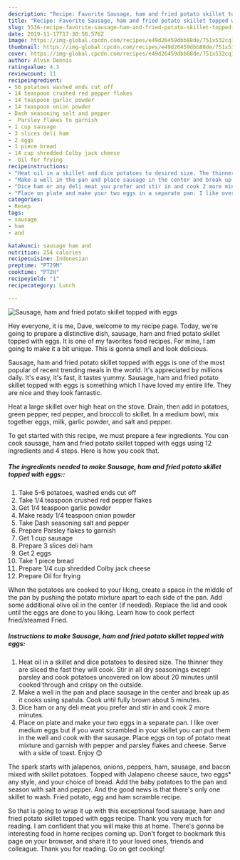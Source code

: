 ```yaml
---
description: "Recipe: Favorite Sausage, ham and fried potato skillet topped with eggs"
title: "Recipe: Favorite Sausage, ham and fried potato skillet topped with eggs"
slug: 5536-recipe-favorite-sausage-ham-and-fried-potato-skillet-topped-with-eggs
date: 2019-11-17T17:30:58.576Z
image: https://img-global.cpcdn.com/recipes/e49d26459dbb88de/751x532cq70/sausage-ham-and-fried-potato-skillet-topped-with-eggs-recipe-main-photo.jpg
thumbnail: https://img-global.cpcdn.com/recipes/e49d26459dbb88de/751x532cq70/sausage-ham-and-fried-potato-skillet-topped-with-eggs-recipe-main-photo.jpg
cover: https://img-global.cpcdn.com/recipes/e49d26459dbb88de/751x532cq70/sausage-ham-and-fried-potato-skillet-topped-with-eggs-recipe-main-photo.jpg
author: Alvin Dennis
ratingvalue: 4.3
reviewcount: 11
recipeingredient:
- 56 potatoes washed ends cut off
- 14 teaspoon crushed red pepper flakes
- 14 teaspoon garlic powder
- 14 teaspoon onion powder
- Dash seasoning salt and pepper
-  Parsley flakes to garnish
- 1 cup sausage
- 3 slices deli ham
- 2 eggs
- 1 piece bread
- 14 cup shredded Colby jack cheese
-  Oil for frying
recipeinstructions:
- "Heat oil in a skillet and dice potatoes to desired size. The thinner they are sliced the fast they will cook. Stir in all dry seasonings except parsley and cook potatoes uncovered on low about 20 minutes until cooked through and crispy on the outside."
- "Make a well in the pan and place sausage in the center and break up as it cooks using spatula. Cook until fully brown about 5 minutes."
- "Dice ham or any deli meat you prefer and stir in and cook 2 more minutes."
- "Place on plate and make your two eggs in a separate pan. I like over medium eggs but if you want scrambled in your skillet you can put them in the well and cook with the sausage. Place eggs on top of potato meat mixture and garnish with pepper and parsley flakes and cheese. Serve with a side of toast. Enjoy 😊"
categories:
- Resep
tags:
- sausage
- ham
- and

katakunci: sausage ham and
nutrition: 254 calories
recipecuisine: Indonesian
preptime: "PT29M"
cooktime: "PT2H"
recipeyield: "1"
recipecategory: Lunch

---
```



![Sausage, ham and fried potato skillet topped with eggs](https://img-global.cpcdn.com/recipes/e49d26459dbb88de/751x532cq70/sausage-ham-and-fried-potato-skillet-topped-with-eggs-recipe-main-photo.jpg)

Hey everyone, it is me, Dave, welcome to my recipe page. Today, we're going to prepare a distinctive dish, sausage, ham and fried potato skillet topped with eggs. It is one of my favorites food recipes. For mine, I am going to make it a bit unique. This is gonna smell and look delicious.

Sausage, ham and fried potato skillet topped with eggs is one of the most popular of recent trending meals in the world. It's appreciated by millions daily. It's easy, it's fast, it tastes yummy. Sausage, ham and fried potato skillet topped with eggs is something which I have loved my entire life. They are nice and they look fantastic.

Heat a large skillet over high heat on the stove. Drain, then add in potatoes, green pepper, red pepper, and broccoli to skillet. In a medium bowl, mix together eggs, milk, garlic powder, and salt and pepper.


To get started with this recipe, we must prepare a few ingredients. You can cook sausage, ham and fried potato skillet topped with eggs using 12 ingredients and 4 steps. Here is how you cook that.

##### The ingredients needed to make Sausage, ham and fried potato skillet topped with eggs::

1. Take 5-6 potatoes, washed ends cut off
1. Take 1/4 teaspoon crushed red pepper flakes
1. Get 1/4 teaspoon garlic powder
1. Make ready 1/4 teaspoon onion powder
1. Take Dash seasoning salt and pepper
1. Prepare  Parsley flakes to garnish
1. Get 1 cup sausage
1. Prepare 3 slices deli ham
1. Get 2 eggs
1. Take 1 piece bread
1. Prepare 1/4 cup shredded Colby jack cheese
1. Prepare  Oil for frying


When the potatoes are cooked to your liking, create a space in the middle of the pan by pushing the potato mixture apart to each side of the pan. Add some additional olive oil in the center (if needed). Replace the lid and cook until the eggs are done to you liking. Learn how to cook perfect fried/steamed Fried. 

##### Instructions to make Sausage, ham and fried potato skillet topped with eggs:

1. Heat oil in a skillet and dice potatoes to desired size. The thinner they are sliced the fast they will cook. Stir in all dry seasonings except parsley and cook potatoes uncovered on low about 20 minutes until cooked through and crispy on the outside.
1. Make a well in the pan and place sausage in the center and break up as it cooks using spatula. Cook until fully brown about 5 minutes.
1. Dice ham or any deli meat you prefer and stir in and cook 2 more minutes.
1. Place on plate and make your two eggs in a separate pan. I like over medium eggs but if you want scrambled in your skillet you can put them in the well and cook with the sausage. Place eggs on top of potato meat mixture and garnish with pepper and parsley flakes and cheese. Serve with a side of toast. Enjoy 😊


The spark starts with jalapenos, onions, peppers, ham, sausage, and bacon mixed with skillet potatoes. Topped with Jalapeno cheese sauce, two eggs* any style, and your choice of bread. Add the baby potatoes to the pan and season with salt and pepper. And the good news is that there&#39;s only one skillet to wash. Fried potato, egg and ham scramble recipe. 

So that is going to wrap it up with this exceptional food sausage, ham and fried potato skillet topped with eggs recipe. Thank you very much for reading. I am confident that you will make this at home. There's gonna be interesting food in home recipes coming up. Don't forget to bookmark this page on your browser, and share it to your loved ones, friends and colleague. Thank you for reading. Go on get cooking!
